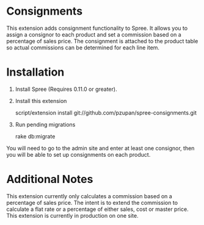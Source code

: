Consignments
============

This extension adds consignment functionality to Spree.  It allows you to assign a consignor to each product and set a commission based on a percentage of sales price.  The consignment is attached to the product table so actual commissions can be determined for each line item.  
 
Installation
============

1. Install Spree (Requires 0.11.0 or greater).

2. Install this extension

      script/extension install git://github.com/pzupan/spree-consignments.git

3. Run pending migrations

      rake db:migrate

You will need to go to the admin site and enter at least one consignor, then you will be able to set up consignments on each product.


Additional Notes
================

This extension currently only calculates a commission based on a percentage of sales price.  The intent is to extend the commission to calculate a flat rate or a percentage of either sales, cost or master price.  This extension is currently in production on one site.  